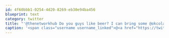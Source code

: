 ```yaml
---
id: 4f60bbb1-0254-4d20-8269-eb30e94ba456
blueprint: text
category: twitter
title: "'@thenetworkhub Do you guys like beer? I can bring some @okcolab ale when I'm down your way on Monday."
caption: '<span class="username username_linked">@<a href="https://twitter.com/thenetworkhub" title="The Network Hub">thenetworkhub</a></span> Do you guys like beer? I can bring some <span class="username username_linked">@<a href="https://twitter.com/okcolab" title="Okanagan coLab">okcolab</a></span> ale when I''m down your way on Monday.'
---
```

